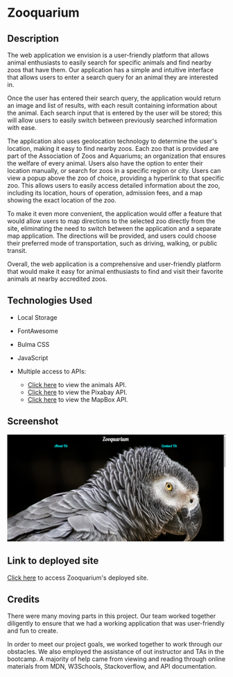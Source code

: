 # Zooquarium

## Description

The web application we envision is a user-friendly platform that allows animal enthusiasts to easily search for specific animals and find nearby zoos that have them. Our application has a simple and intuitive interface that allows users to enter a search query for an animal they are interested in.

Once the user has entered their search query, the application would return an image and list of results, with each result containing information about the animal. Each search input that is entered by the user will be stored; this will allow users to easily switch between previously searched information with ease.

The application also uses geolocation technology to determine the user's location, making it easy to find nearby zoos. Each zoo that is provided are part of the Association of Zoos and Aquariums; an organization that ensures the welfare of every animal. Users also have the option to enter their location manually, or search for zoos in a specific region or city. Users can view a popup above the zoo of choice, providing a hyperlink to that specific zoo. This allows users to easily access detailed information about the zoo, including its location, hours of operation, admission fees, and a map showing the exact location of the zoo.

To make it even more convenient, the application would offer a feature that would allow users to map directions to the selected zoo directly from the site, eliminating the need to switch between the application and a separate map application. The directions will be provided, and users could choose their preferred mode of transportation, such as driving, walking, or public transit.

Overall, the web application is a comprehensive and user-friendly platform that would make it easy for animal enthusiasts to find and visit their favorite animals at nearby accredited zoos.

## Technologies Used

- Local Storage
- FontAwesome
- Bulma CSS
- JavaScript
- Multiple access to APIs:

  - <a href="https://api-ninjas.com/api/animals" target="_blank">Click here</a> to view the animals API.
  - <a href="https://pixabay.com/api/docs/" target="_blank">Click here</a> to view the Pixabay API.
  - <a href="https://api.mapbox.com/" target="_blank">Click here</a> to view the MapBox API.

## Screenshot

![Alt text](assets/images/Project1SS.PNG)

## Link to deployed site

<a href="https://caitlinramsey.github.io/zoos-and-aquariums/" target="_blank">Click here</a> to access Zooquarium's deployed site.

## Credits

There were many moving parts in this project. Our team worked together diligently to ensure that we had a working application that was user-friendly and fun to create.

In order to meet our project goals, we worked together to work through our obstacles. We also employed the assistance of out instructor and TAs in the bootcamp. A majority of help came from viewing and reading through online materials from MDN, W3Schools, Stackoverflow, and API documentation.
